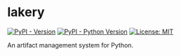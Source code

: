 # lakery

[![PyPI - Version](https://img.shields.io/pypi/v/lakery.svg)](https://pypi.org/project/lakery)
[![PyPI - Python Version](https://img.shields.io/pypi/pyversions/lakery.svg)](https://pypi.org/project/lakery)
[![License: MIT](https://img.shields.io/badge/License-MIT-yellow.svg)](https://opensource.org/licenses/MIT)

An artifact management system for Python.
